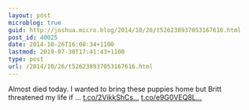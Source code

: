 ```yaml
---
layout: post
microblog: true
guid: http://joshua.micro.blog/2014/10/26/t526238937053167616.html
post_id: 40025
date: 2014-10-26T16:08:34+1100
lastmod: 2019-07-30T17:41:43+1100
type: post
url: /2014/10/26/t526238937053167616.html
---
```

Almost died today. I wanted to bring these puppies home but Britt threatened my life if ... [t.co/2VikkShCs...](http://t.co/2VikkShCsT) [t.co/e9G0VEQ8L...](http://t.co/e9G0VEQ8LW)

